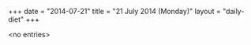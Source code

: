 +++
date = "2014-07-21"
title = "21 July 2014 (Monday)"
layout = "daily-diet"
+++

<p>&lt;no entries&gt;</p>